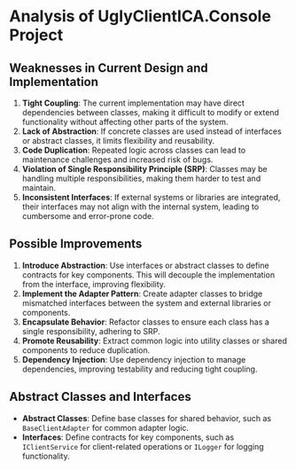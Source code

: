 # Analysis of UglyClientICA.Console Project

## Weaknesses in Current Design and Implementation
1. **Tight Coupling**: The current implementation may have direct dependencies between classes, making it difficult to modify or extend functionality without affecting other parts of the system.
2. **Lack of Abstraction**: If concrete classes are used instead of interfaces or abstract classes, it limits flexibility and reusability.
3. **Code Duplication**: Repeated logic across classes can lead to maintenance challenges and increased risk of bugs.
4. **Violation of Single Responsibility Principle (SRP)**: Classes may be handling multiple responsibilities, making them harder to test and maintain.
5. **Inconsistent Interfaces**: If external systems or libraries are integrated, their interfaces may not align with the internal system, leading to cumbersome and error-prone code.

## Possible Improvements
1. **Introduce Abstraction**: Use interfaces or abstract classes to define contracts for key components. This will decouple the implementation from the interface, improving flexibility.
2. **Implement the Adapter Pattern**: Create adapter classes to bridge mismatched interfaces between the system and external libraries or components.
3. **Encapsulate Behavior**: Refactor classes to ensure each class has a single responsibility, adhering to SRP.
4. **Promote Reusability**: Extract common logic into utility classes or shared components to reduce duplication.
5. **Dependency Injection**: Use dependency injection to manage dependencies, improving testability and reducing tight coupling.

## Abstract Classes and Interfaces
- **Abstract Classes**: Define base classes for shared behavior, such as `BaseClientAdapter` for common adapter logic.
- **Interfaces**: Define contracts for key components, such as `IClientService` for client-related operations or `ILogger` for logging functionality.